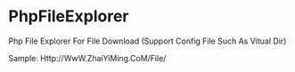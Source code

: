 PhpFileExplorer
===============

Php File Explorer For File Download (Support Config File Such As Vitual Dir)

Sample: Http://WwW.ZhaiYiMing.CoM/File/